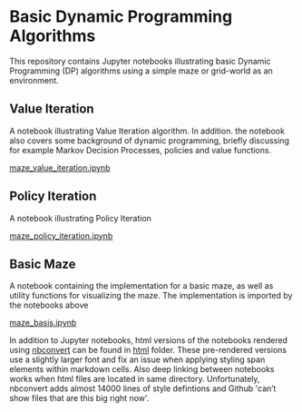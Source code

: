 
# Basic Dynamic Programming Algorithms

This repository contains Jupyter notebooks illustrating basic Dynamic Programming (DP) algorithms using a simple maze or grid-world as an environment.


## Value Iteration

A notebook illustrating Value Iteration algorithm. In addition. the notebook also covers some background of dynamic programming, briefly discussing for example Markov Decision Processes, policies and value functions.

[maze_value_iteration.ipynb](https://github.com/mmakipaa/dp/blob/main/notebooks/maze_value_iteration.ipynb)

## Policy Iteration

A notebook illustrating Policy Iteration

[maze_policy_iteration.ipynb](https://github.com/mmakipaa/dp/blob/main/notebooks/maze_policy_iteration.ipynb)

## Basic Maze

A notebook containing the implementation for a basic maze, as well as utility functions for visualizing the maze. The implementation is imported by the notebooks above

[maze_basis.ipynb](https://github.com/mmakipaa/dp/blob/main/notebooks/maze_basis.ipynb)

In addition to Jupyter notebooks, html versions of the notebooks rendered using [nbconvert](https://github.com/jupyter/nbconvert) can be found in [html](html) folder. These pre-rendered versions use a slightly larger font and fix an issue when applying styling span elements within markdown cells. Also deep linking between notebooks works when html files are located in same directory. Unfortunately, nbconvert adds almost 14000 lines of style defintions and Github 'can’t show files that are this big right now'.